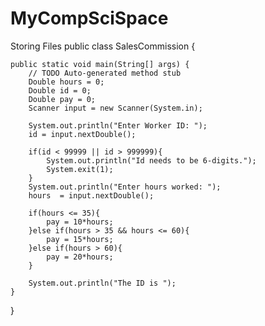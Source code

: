 # MyCompSciSpace
Storing Files
public class SalesCommission {
	
	public static void main(String[] args) {
		// TODO Auto-generated method stub
		Double hours = 0;
		Double id = 0;
		Double pay = 0;
		Scanner input = new Scanner(System.in);
		
		System.out.println("Enter Worker ID: ");
        id = input.nextDouble();

        if(id < 99999 || id > 999999){
            System.out.println("Id needs to be 6-digits.");
            System.exit(1);
        }
        System.out.println("Enter hours worked: ");
        hours  = input.nextDouble();
		
        if(hours <= 35){
        	pay = 10*hours;
        }else if(hours > 35 && hours <= 60){
        	pay = 15*hours;
        }else if(hours > 60){
        	pay = 20*hours;
        }
		
        System.out.println("The ID is ");
	}

}
